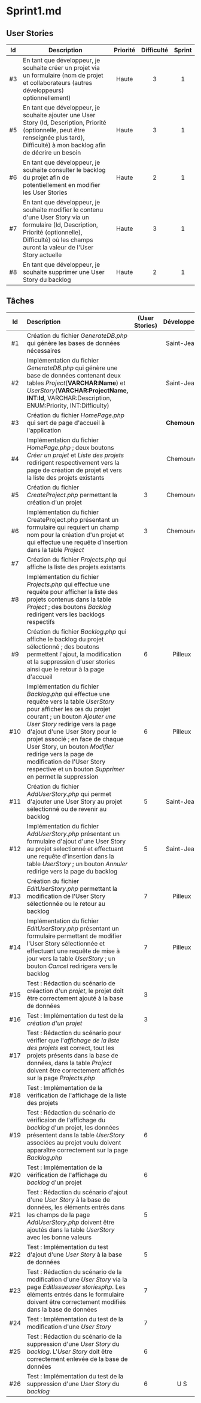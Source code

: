 # Sprint1.md

## User Stories

| Id  | Description                                                                                                                                                                                                                                                         | Priorité | Difficulté | Sprint |
| :-: | ------------------------------------------------------------------------------------------------------------------------------------------------------------------------------------------------------------------------------------------------------------------- | :------: | :--------: | :----: |
| #3  | En tant que développeur, je souhaite créer un projet via un formulaire (nom de projet et collaborateurs (autres développeurs) optionnellement)                                                                                                                      |     Haute     |     3      |   1    |
| #5  | En tant que développeur, je souhaite ajouter une User Story (Id, Description, Priorité (optionnelle, peut être renseignée plus tard), Difficulté) à mon backlog afin de décrire un besoin                                                                                |     Haute     |     3      |   1    |
| #6  | En tant que développeur, je souhaite consulter le backlog du projet afin de potentiellement en modifier les User Stories                                                                                                                                                            |     Haute     |     2      |   1    |
| #7  | En tant que développeur, je souhaite modifier le contenu d'une User Story via un formulaire (Id, Description, Priorité (optionnelle), Difficulté) où les champs auront la valeur de l'User Story actuelle                                                                                    |     Haute     |     3      |   1    |
| #8  | En tant que développeur, je souhaite supprimer une User Story du backlog                                                                                                                                                                                                            |     Haute     |     2      |   1    |

## Tâches

| Id    | Description                                                                                                                                                                                                                                                                                                                                                                                                          | (User Stories) | Développeur  | Statut |
| :---: | :------------------------------------------------------------------------------------------------------------------------------------------------------------------------------------------------------------------------------------------------------------------------------------------------------------------------------------------------------------------------------------------------------------------- | :------------: | :----------: | :----: |
| #1    | Création du fichier *GenerateDB.php* qui génère les bases de données nécessaires                                                                                                                                                                                                                                                                                                                                     |                | Saint-Jean   |        |
| #2    | Implémentation du fichier *GenerateDB.php* qui génère une base de données contenant deux tables *Project*(**VARCHAR:Name**) et *UserStory*(**VARCHAR:ProjectName, INT:Id**, VARCHAR:Description, ENUM:Priority, INT:Difficulty)                                                                                                                                                                                      |                | Saint-Jean   |        |
| #3    | Création du fichier *HomePage.php* qui sert de page d'accueil à l'application                                                                                                                                                                                                                                                                                                                                        |                | **Chemoune** |        |
| #4    | Implémentation du fichier *HomePage.php* ;  deux boutons *Créer un projet* et *Liste des projets* redirigent respectivement vers la page de création de projet et vers la liste des projets existants                                                                                                                                                                                                                |                | Chemoune     |        |
| #5    | Création du fichier *CreateProject.php* permettant la création d'un projet                                                                                                                                                                                                                                                                                                                                           | 3              | Chemoune     |        |
| #6    | Implémentation du fichier CreateProject.php présentant un formulaire qui requiert un champ nom pour la création d'un projet et qui effectue une requête d'insertion dans la table *Project*                                                                                                                                                                                                                          | 3              | Chemoune     |        |
| #7    | Création du fichier *Projects.php* qui affiche la liste des projets existants                                                                                                                                                                                                                                                                                                                                        |                |              |        |
| #8    | Implémentation du fichier *Projects.php* qui effectue une requête pour afficher la liste des projets contenus dans la table *Project* ; des boutons *Backlog* redirigent vers les backlogs respectifs                                                                                                                                                                                                                |                |              |        |
| #9    | Création du fichier *Backlog.php* qui affiche le backlog du projet sélectionné ; des boutons permettent l'ajout, la modification et la suppression d'user stories ainsi que le retour à la page d'accueil                                                                                                                                                                                                            | 6              | Pilleux      |        |
| #10   | Implémentation du fichier *Backlog.php* qui effectue une requête vers la table *UserStory* pour afficher les œs du projet courant ; un bouton *Ajouter une User Story* redirige vers la page d'ajout d'une User Story pour le projet associé ; en face de chaque User Story, un bouton *Modifier* redirige vers la page de modification de l'User Story respective et un bouton *Supprimer* en permet la suppression | 6              | Pilleux      |        |
| #11   | Création du fichier *AddUserStory.php* qui permet d'ajouter une User Story au projet sélectionné ou de revenir au backlog                                                                                                                                                                                                                                                                                            | 5              | Saint-Jean   |        |
| #12   | Implémentation du fichier *AddUserStory.php* présentant un formulaire d'ajout d'une User Story au projet selectionné et effectuant une requête d'insertion dans la table *UserStory* ; un bouton *Annuler* redirige vers la page du backlog                                                                                                                                                                          | 5              | Saint-Jean   |        |
| #13   | Création du fichier *EditUserStory.php* permettant la modification de l'User Story sélectionnée ou le retour au backlog                                                                                                                                                                                                                                                                                              | 7              | Pilleux      |        |
| #14   | Implémentation du fichier *EditUserStory.php* présentant un formulaire permettant de modifier l'User Story sélectionnée et effectuant une requête de mise à jour vers la table *UserStory* ; un bouton *Cancel* redirigera vers le backlog                                                                                                                                                                           | 7              | Pilleux      |        |
| #15   | Test : Rédaction du scénario de créaction d'un *projet*, le projet doit être correctement ajouté à la base de données                                                                                                                                                                                                                                                                                                | 3              |              |        |
| #16   | Test : Implémentation du test de la *création d'un projet*                                                                                                                                                                                                                                                                                                                                                           | 3              |              |        |
| #17   | Test : Rédaction du scénario pour vérifier que l'*affichage de la liste des projets* est correct, tout les projets présents dans la base de données, dans la table *Project* doivent être correctement affichés sur la page *Projects.php*                                                                                                                                                                           |                |              |        |
| #18   | Test : Implémentation de la vérification de l'affichage de la liste des projets                                                                                                                                                                                                                                                                                                                                      |                |              |
| #19   | Test : Rédaction du scénario de vérificaion de l'affichage du *backlog* d'un projet, les données présentent dans la table *UserStory* associées au projet voulu doivent apparaître correctement sur la page *Backlog.php*                                                                                                                                                                                            | 6              |              |        |
| #20   | Test : Implémentation de la vérification de l'affichage du *backlog* d'un projet                                                                                                                                                                                                                                                                                                                                     | 6              |              |        |
| #21   | Test : Rédaction du scénario d'ajout d'une *User Story* à la base de données, les éléments entrés dans les champs de la page *AddUserStory.php* doivent être ajoutés dans la table *UserStory* avec les bonne valeurs                                                                                                                                                                                                | 5              |              |        |
| #22   | Test : Implémentation du test d'ajout d'une *User Story* à la base de données                                                                                                                                                                                                                                                                                                                                        | 5              |              |
| #23   | Test : Rédaction du scénario de la modification d'une *User Story* via la page *EditIssueuser storiesphp*. Les éléments entrés dans le formulaire doivent être correctement modifiés dans la base de données                                                                                                                                                                                                         | 7              |              |        |
| #24   | Test : Implémentation du test de la modification d'une *User Story*                                                                                                                                                                                                                                                                                                                                                  | 7              |              |        |
| #25   | Test : Rédaction du scénario de la suppression d'une *User Story* du *backlog*. L'*User Story* doit être correctement enlevée de la base de données                                                                                                                                                                                                                                                                  | 6              |              |        |
| #26   | Test : Implémentation du test de la suppression d'une *User Story* du *backlog*                                                                                                                                                                                                                                                                                                                                      | 6              | U        S   |
